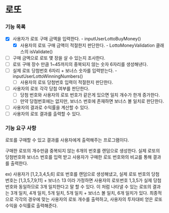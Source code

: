 # 로또

### 기능 목록

- [X] 사용자가 로또 구매 금액을 입력한다. - inputUserLottoBuyMoney()
  - [X] 사용자의 로또 구매 금액이 적절한지 판단한다. - LottoMoneyValidation 클래스의 isValidate()
- [ ] 구매 금액으로 로또 몇 장을 살 수 있는지 조사한다.
- [ ] 로또 구매 장수 만큼 1~45까지의 중복되지 않는 숫자 6자리를 생성해낸다.
- [ ] 실제 로또 당첨번호 6자리 + 보너스 숫자를 입력받는다. - inputUserLottoWinningNumbers()
  - [ ] 사용자의 로또 당첨번호 입력이 적절한지 판단한다.
- [ ] 사용자의 로또 각각 당첨 여부를 판단한다.
  - [ ] 당첨 번호와 사용자의 로또 번호가 같은게 있으면 일치 개수가 한개 증가한다.
  - [ ] 만약 당첨번호에는 없지만, 보너스 번호에 존재하면 보너스 볼 일치로 판단한다.
- [ ] 사용자의 결과로 수익률을 계산할 수 있다.
- [ ] 사용자의 로또 결과를 출력할 수 있다.

### 기능 요구 사항

로또를 구매할 수 있고 결과를 사용자에게 출력해주는 프로그램이다.

구매한 로또의 개수만큼 중복되지 않는 6개의 번호를 랜덤으로 생성한다.
실제 로또의 당첨번호와 보너스 번호를 입력 받고 사용자가 구매한 로또 번호와의 비교를 통해 결과를 출력한다.

ex) 사용자가 [1,2,3,4,5,6] 로또 번호를 랜덤으로 생성해냈고, 실제 로또 번호의 당첨 번호는 [1,3,5,7,9,11] + 보너스 13 이라 가정하면
사용자의 로또번호 1,3,5가 실제 당첨 번호와 동일하므로 3개 일치한다고 말 할 수 있다.
이 처럼 나타낼 수 있는 로또의 결과는
3개 일치, 4개 일치, 5개 일치, 5개 일치 + 보너스 볼 일치, 6개 일치가 있다.
최종적으로 각각의 경우에 맞는 사용자의 로또 개수를 출력하고, 사용자의 투자대비 얻은 로또 수익을 수익률로 출력해준다.


